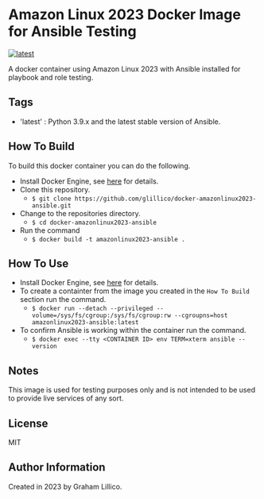 # Amazon Linux 2023 Docker Image for Ansible Testing

[![latest](https://github.com/glillico/docker-amazonlinux2023-ansible/workflows/latest/badge.svg)](https://github.com/glillico/docker-amazonlinux2023-ansible/actions?query=workflow%3Alatest)

A docker container using Amazon Linux 2023 with Ansible installed for playbook and role testing.

## Tags

  - 'latest'  : Python 3.9.x and the latest stable version of Ansible.

## How To Build

To build this docker container you can do the following.

  - Install Docker Engine, see [here](https://docs.docker.com/engine/install/) for details.
  - Clone this repository.
    - `$ git clone https://github.com/glillico/docker-amazonlinux2023-ansible.git`
  - Change to the repositories directory.
    - `$ cd docker-amazonlinux2023-ansible`
  - Run the command
    - `$ docker build -t amazonlinux2023-ansible .`

## How To Use

  - Install Docker Engine, see [here](https://docs.docker.com/engine/install/) for details.
  - To create a containter from the image you created in the `How To Build` section run the command.
    - `$ docker run --detach --privileged --volume=/sys/fs/cgroup:/sys/fs/cgroup:rw --cgroupns=host amazonlinux2023-ansible:latest`
  - To confirm Ansible is working within the container run the command.
    - `$ docker exec --tty <CONTAINER ID> env TERM=xterm ansible --version`

## Notes

This image is used for testing purposes only and is not intended to be used to provide live services of any sort.

## License

MIT

## Author Information

Created in 2023 by Graham Lillico.
